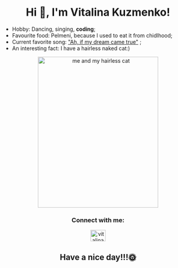<h1 align="center">Hi 👋, I'm Vitalina Kuzmenko!</h1>

- Hobby: Dancing, singing, **coding**;
- Favourite food: Pelmeni, because I used to eat it from chidlhood;
- Current favorite song: <a  href="https://www.youtube.com/watch?v=Yig-UQOJSoI"  target="blank">"Ah, if my dream came true"</a> ;
- An interesting fact: I have a hairless naked cat:)
<p align="center">
  <img align="center" src="https://www.dropbox.com/s/zmppg2ljec2c4jz/0-02-0a-594410ee5926aa01d1ef2c325f8f9e32ce5e7b20b079f45c3d605b1d22ac8458_206fff739c7890.jpg?raw=1" alt="me and my hairless cat" height="400"  width="320"/>
</p>

<h3 align="center">Connect with me:</h3>
<p align="center">
<a href="https://linkedin.com/in/vitalina-kuzmenko" target="blank"><img align="center" src="https://raw.githubusercontent.com/rahuldkjain/github-profile-readme-generator/master/src/images/icons/Social/linked-in-alt.svg" alt="vitalina-kuzmenko" height="30"  width="40" /></a>
</p>

<h2 align="center">Have a nice day!!!🌞</h2>
